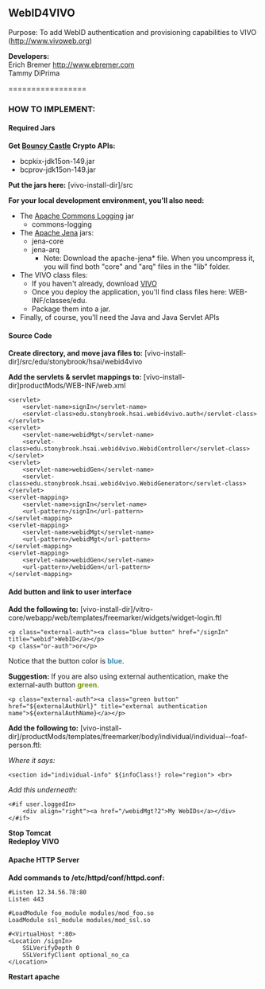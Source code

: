 ## WebID4VIVO

Purpose: To add WebID authentication and provisioning capabilities to VIVO (http://www.vivoweb.org)

**Developers:**<br>
Erich Bremer http://www.ebremer.com<br>
Tammy DiPrima

=================

### HOW TO IMPLEMENT:

#### Required Jars

**Get [Bouncy Castle](http://www.bouncycastle.org/latest_releases.html) Crypto APIs:** 

* bcpkix-jdk15on-149.jar 
* bcprov-jdk15on-149.jar

**Put the jars here:** [vivo-install-dir]/src

**For your local development environment, you'll also need:**

* The [Apache Commons Logging](http://commons.apache.org/proper/commons-logging/download_logging.cgi) jar
  * commons-logging
* The [Apache Jena](http://www.apache.org/dist/jena/binaries/) jars:
  * jena-core
  * jena-arq  
    * Note: Download the apache-jena* file.  When you uncompress it, you will find both "core" and "arq" files in the "lib" folder.
* The VIVO class files:
  * If you haven't already, download [VIVO](http://vivoweb.org/download)
  * Once you deploy the application, you'll find class files here: WEB-INF/classes/edu.
  * Package them into a jar.
* Finally, of course, you'll need the Java and Java Servlet APIs


#### Source Code

**Create directory, and move java files to:** [vivo-install-dir]/src/edu/stonybrook/hsai/webid4vivo

**Add the servlets & servlet mappings to:** [vivo-install-dir]productMods/WEB-INF/web.xml<br>

    <servlet>
        <servlet-name>signIn</servlet-name>
        <servlet-class>edu.stonybrook.hsai.webid4vivo.auth</servlet-class>
    </servlet>
    <servlet>
        <servlet-name>webidMgt</servlet-name>
        <servlet-class>edu.stonybrook.hsai.webid4vivo.WebidController</servlet-class>
    </servlet>
    <servlet>
        <servlet-name>webidGen</servlet-name>
        <servlet-class>edu.stonybrook.hsai.webid4vivo.WebidGenerator</servlet-class>
    </servlet>
    <servlet-mapping>
        <servlet-name>signIn</servlet-name>
        <url-pattern>/signIn</url-pattern>
    </servlet-mapping>
    <servlet-mapping>
        <servlet-name>webidMgt</servlet-name>
        <url-pattern>/webidMgt</url-pattern>
    </servlet-mapping>
    <servlet-mapping>
        <servlet-name>webidGen</servlet-name>
        <url-pattern>/webidGen</url-pattern>
    </servlet-mapping>


#### Add button and link to user interface

**Add the following to:** [vivo-install-dir]/vitro-core/webapp/web/templates/freemarker/widgets/widget-login.ftl

    <p class="external-auth"><a class="blue button" href="/signIn" title="webid">WebID</a></p>
    <p class="or-auth">or</p>
    
Notice that the button color is <font color="#398aac">**blue**</font>.

**Suggestion:** If you are also using external authentication, make the external-auth button <font color="#749a02">**green**</font>.

    <p class="external-auth"><a class="green button" href="${externalAuthUrl}" title="external authentication name">${externalAuthName}</a></p>

**Add the following to:** [vivo-install-dir]/productMods/templates/freemarker/body/individual/individual--foaf-person.ftl:

*Where it says:*

    <section id="individual-info" ${infoClass!} role="region"> <br>

*Add this underneath:*

    <#if user.loggedIn>    
        <div align="right"><a href="/webidMgt?2">My WebIDs</a></div>
    </#if>


**Stop Tomcat<br>
Redeploy VIVO<br>**

#### Apache HTTP Server

**Add commands to /etc/httpd/conf/httpd.conf:**

    #Listen 12.34.56.78:80
    Listen 443
    
    #LoadModule foo_module modules/mod_foo.so
    LoadModule ssl_module modules/mod_ssl.so
    
    #<VirtualHost *:80>    
    <Location /signIn>
        SSLVerifyDepth 0
        SSLVerifyClient optional_no_ca
    </Location>

**Restart apache**

